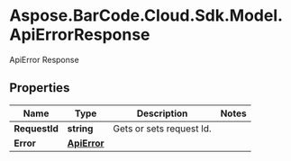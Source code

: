 # Aspose.BarCode.Cloud.Sdk.Model.ApiErrorResponse

ApiError Response

## Properties

Name | Type | Description | Notes
---- | ---- | ----------- | -----
**RequestId** | **string** | Gets or sets request Id. |
**Error** | [**ApiError**](ApiError.md) |  |
